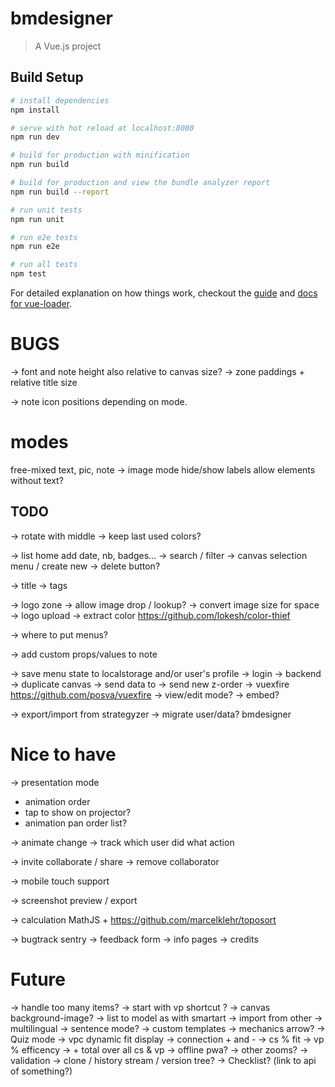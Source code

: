 # bmdesigner

> A Vue.js project

## Build Setup

``` bash
# install dependencies
npm install

# serve with hot reload at localhost:8080
npm run dev

# build for production with minification
npm run build

# build for production and view the bundle analyzer report
npm run build --report

# run unit tests
npm run unit

# run e2e tests
npm run e2e

# run all tests
npm test
```

For detailed explanation on how things work, checkout the [guide](http://vuejs-templates.github.io/webpack/) and [docs for vue-loader](http://vuejs.github.io/vue-loader).

# BUGS
-> font and note height also relative to canvas size?
-> zone paddings + relative title size

-> note icon positions depending on mode.

# modes
free-mixed
    text, pic, note
-> image mode hide/show labels allow elements without text?

## TODO
-> rotate with middle
-> keep last used colors?

-> list home add date, nb, badges...
-> search / filter
-> canvas selection menu / create new
-> delete button?

-> title
-> tags

-> logo zone
-> allow image drop / lookup?
-> convert image size for space
-> logo upload
    -> extract color https://github.com/lokesh/color-thief


-> where to put menus?

-> add custom props/values to note


-> save menu state to localstorage and/or user's profile
-> login
-> backend
    -> duplicate canvas
    -> send data to
    -> send new z-order
    -> vuexfire https://github.com/posva/vuexfire
-> view/edit mode?
    -> embed?

-> export/import from strategyzer
-> migrate user/data? bmdesigner


# Nice to have
-> presentation mode
   - animation order
   - tap to show on projector?
   - animation pan order list?

-> animate change
-> track which user did what action


-> invite collaborate / share
    -> remove collaborator

-> mobile touch support

-> screenshot preview / export

-> calculation MathJS + https://github.com/marcelklehr/toposort

-> bugtrack sentry
-> feedback form
-> info pages
-> credits

# Future
-> handle too many items?
-> start with vp shortcut ?
-> canvas background-image?
-> list to model as with smartart
-> import from other
-> multilingual
-> sentence mode?
-> custom templates
-> mechanics arrow?
-> Quiz mode
-> vpc dynamic fit display
    -> connection + and -
    -> cs  % fit
    -> vp % efficency
    -> + total over all cs & vp
-> offline pwa?
-> other zooms?
-> validation
-> clone / history stream / version tree?
-> Checklist? (link to api of something?)
